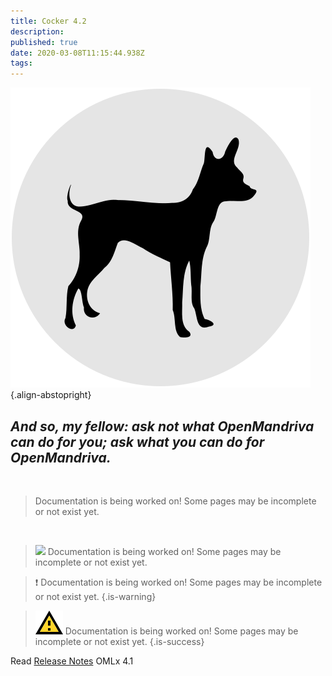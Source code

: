 ```yaml
---
title: Cocker 4.2
description: 
published: true
date: 2020-03-08T11:15:44.938Z
tags: 
---
```


![chwido-icon.svg](/assets/chwido-icon.svg){.align-abstopright}



## *And so, my fellow: ask not what OpenMandriva can do for you; ask what you can do for OpenMandriva.*



<br>

> Documentation is being worked on! Some pages may be incomplete or not exist yet.

<br>



<blockquote class="is-warning"><p><img class="emoji" src="https://twemoji.maxcdn.com/v/12.1.3/72x72/26a0.png"> Documentation is being worked on! Some pages may be incomplete or not exist yet.</p></blockquote>


> :heavy_exclamation_mark: Documentation is being worked on! Some pages may be incomplete or not exist yet.
{.is-warning}


> ![alert.svg](/assets/alert.svg) Documentation is being worked on! Some pages may be incomplete or not exist yet.
{.is-success}


Read [Release Notes](/releases/omlx41/notes) OMLx 4.1
